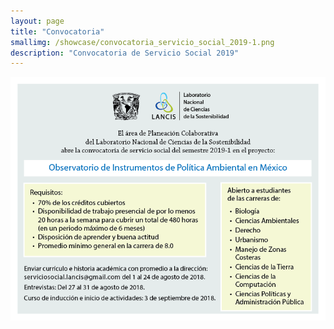 ```yaml
---
layout: page
title: "Convocatoria"
smallimg: /showcase/convocatoria_servicio_social_2019-1.png
description: "Convocatoria de Servicio Social 2019"
---
```

![convocatoria](convocatoria_servicio_social_2019-1.png)
